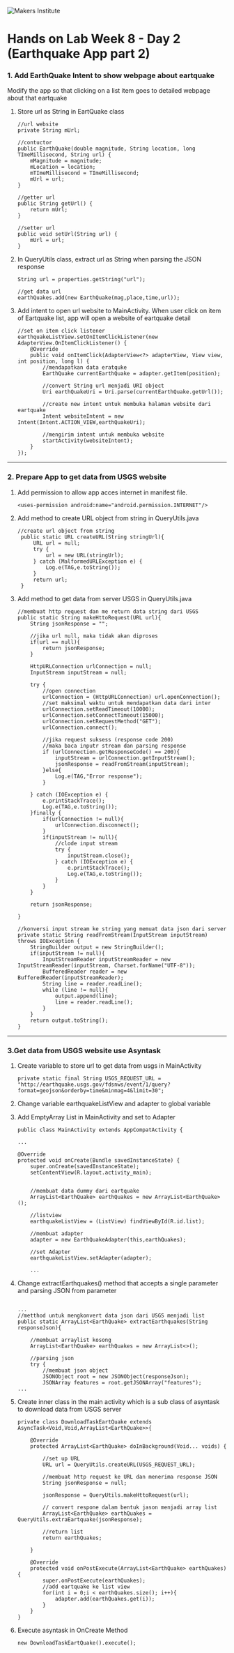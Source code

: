 ![Makers Institute](https://makersinstitute.id/img/logo-makersinstitute.png)

# Hands on Lab Week 8 - Day 2 (Earthquake App part 2)

### <a name="lab11"></a>1. Add EarthQuake Intent to show webpage about eartquake

Modify the app so that clicking on a list item goes to detailed webpage about that eartquake

1. Store url as String in EartQuake class

    ```
    //url website
    private String mUrl;

    //contuctor
    public EarthQuake(double magnitude, String location, long TImeMillisecond, String url) {
        mMagnitude = magnitude;
        mLocation = location;
        mTImeMillisecond = TImeMillisecond;
        mUrl = url;
    }

    //getter url
    public String getUrl() {
        return mUrl;
    }

    //setter url
    public void setUrl(String url) {
        mUrl = url;
    }

    ```

2. In QueryUtils class, extract url as String when parsing the JSON response
    ```
    String url = properties.getString("url");

    //get data url
    earthQuakes.add(new EarthQuake(mag,place,time,url));
    ```

3.  Add intent to open url website to MainActivity. When user click on item of Eartquake list, app will open a website of eartquake detail

    ```
    //set on item click listener
    earthquakeListView.setOnItemClickListener(new AdapterView.OnItemClickListener() {
        @Override
        public void onItemClick(AdapterView<?> adapterView, View view, int position, long l) {
            //mendapatkan data eratquke
            EarthQuake currentEarthQuake = adapter.getItem(position);

            //convert String url menjadi URI object
            Uri earthQuakeUri = Uri.parse(currentEarthQuake.getUrl());

            //create new intent untuk membuka halaman website dari eartquake
            Intent websiteIntent = new Intent(Intent.ACTION_VIEW,earthQuakeUri);

            //mengirim intent untuk membuka website
            startActivity(websiteIntent);
        }
    });
    ```

---

### <a name="lab12"></a>2. Prepare App to get data from USGS website

1. Add permission to allow app acces internet in manifest file. 
    ```
    <uses-permission android:name="android.permission.INTERNET"/>
    ```

2. Add method to create URL object from string in QueryUtils.java 
   ```
   //create url object from string
    public static URL createURL(String stringUrl){
        URL url = null;
        try {
            url = new URL(stringUrl);
        } catch (MalformedURLException e) {
            Log.e(TAG,e.toString());
        }
        return url;
    }
   ```

3. Add method to get data from server USGS in QueryUtils.java
    ```
    //membuat http request dan me return data string dari USGS
    public static String makeHttoRequest(URL url){
        String jsonResponse = "";

        //jika url null, maka tidak akan diproses
        if(url == null){
            return jsonResponse;
        }

        HttpURLConnection urlConnection = null;
        InputStream inputStream = null;

        try {
            //open connection
            urlConnection = (HttpURLConnection) url.openConnection();
            //set maksimal waktu untuk mendapatkan data dari inter
            urlConnection.setReadTimeout(10000);
            urlConnection.setConnectTimeout(15000);
            urlConnection.setRequestMethod("GET");
            urlConnection.connect();

            //jika request suksess (response code 200)
            //maka baca inputr stream dan parsing response
            if (urlConnection.getResponseCode() == 200){
                inputStream = urlConnection.getInputStream();
                jsonResponse = readFromStream(inputStream);
            }else{
                Log.e(TAG,"Error response");
            }

        } catch (IOException e) {
            e.printStackTrace();
            Log.e(TAG,e.toString());
        }finally {
            if(urlConnection != null){
                urlConnection.disconnect();
            }
            if(inputStream != null){
                //clode input stream
                try {
                    inputStream.close();
                } catch (IOException e) {
                    e.printStackTrace();
                    Log.e(TAG,e.toString());
                }
            }
        }

        return jsonResponse;

    }

    //konversi input stream ke string yang memuat data json dari server
    private static String readFromStream(InputStream inputStream) throws IOException {
        StringBuilder output = new StringBuilder();
        if(inputStream != null){
            InputStreamReader inputStreamReader = new InputStreamReader(inputStream, Charset.forName("UTF-8"));
            BufferedReader reader = new BufferedReader(inputStreamReader);
            String line = reader.readLine();
            while (line != null){
                output.append(line);
                line = reader.readLine();
            }
        }
        return output.toString();
    }
    ```

---

### <a name="lab13"></a>3.Get data from USGS website use Asyntask 

1. Create variable to store url to get data from usgs in MainActivity 
    ```
    private static final String USGS_REQUEST_URL = "http://earthquake.usgs.gov/fdsnws/event/1/query?format=geojson&orderby=time&minmag=4&limit=30";
    ```

2. Change variable earthquakeListView and adapter to global variable

3.  Add EmptyArray List in MainActivity and set to Adapter
    ```
    public class MainActivity extends AppCompatActivity {

    ...

    @Override
    protected void onCreate(Bundle savedInstanceState) {
        super.onCreate(savedInstanceState);
        setContentView(R.layout.activity_main);


        //membuat data dummy dari eartquake
        ArrayList<EarthQuake> earthQuakes = new ArrayList<EarthQuake>();

        //listview
        earthquakeListView = (ListView) findViewById(R.id.list);

        //membuat adapter
        adapter = new EarthQuakeAdapter(this,earthQuakes);

        //set Adapter
        earthquakeListView.setAdapter(adapter);
    
        ...

    ```


3. Change extractEarthquakes() method that accepts a single parameter and parsing JSON from parameter
    ```
    
    ...
    //metthod untuk mengkonvert data json dari USGS menjadi list
    public static ArrayList<EarthQuake> extractEarthquakes(String responseJson){

        //membuat arraylist kosong
        ArrayList<EarthQuake> earthQuakes = new ArrayList<>();

        //parsing json
        try {
            //membuat json object
            JSONObject root = new JSONObject(responseJson);
            JSONArray features = root.getJSONArray("features");
    ...

    ```

5. Create inner class in the main activity which is a sub class of asyntask to download data from USGS server
    ```
    private class DownloadTaskEartQuake extends AsyncTask<Void,Void,ArrayList<EarthQuake>>{

        @Override
        protected ArrayList<EarthQuake> doInBackground(Void... voids) {

            //set up URL
            URL url = QueryUtils.createURL(USGS_REQUEST_URL);

            //membuat http request ke URL dan menerima response JSON
            String jsonResponse = null;

            jsonResponse = QueryUtils.makeHttoRequest(url);

            // convert respone dalam bentuk jason menjadi array list
            ArrayList<EarthQuake> earthQuakes = QueryUtils.extraEartquake(jsonResponse);

            //return list
            return earthQuakes;

        }

        @Override
        protected void onPostExecute(ArrayList<EarthQuake> earthQuakes) {
            super.onPostExecute(earthQuakes);
            //add eartquake ke list view
            for(int i = 0;i < earthQuakes.size(); i++){
                adapter.add(earthQuakes.get(i));
            }
        }
    }
    ```

6. Execute asyntask in OnCreate Method 
    ```
    new DownloadTaskEartQuake().execute();
    ```










